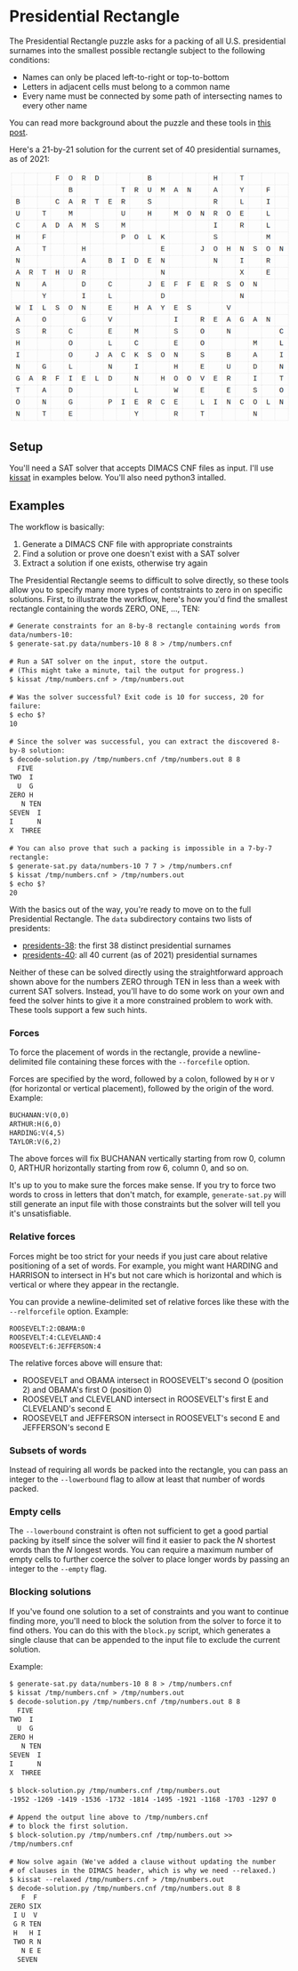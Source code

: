 # Presidential Rectangle

The Presidential Rectangle puzzle asks for a packing of all U.S. presidential surnames into the smallest possible rectangle subject to the following conditions:

   * Names can only be placed left-to-right or top-to-bottom
   * Letters in adjacent cells must belong to a common name
   * Every name must be connected by some path of intersecting names to every other name

You can read more background about the puzzle and these tools in [this post](https://blog.aaw.io/2021/11/07/the-presidential-rectangle.html).

Here's a 21-by-21 solution for the current set of 40 presidential surnames, as of 2021:

![](21-by-21.png)

## Setup

You'll need a SAT solver that accepts DIMACS CNF files as input. I'll use [kissat](https://github.com/arminbiere/kissat.git) in
examples below. You'll also need python3 intalled.

## Examples

The workflow is basically:

   1. Generate a DIMACS CNF file with appropriate constraints
   2. Find a solution or prove one doesn't exist with a SAT solver
   3. Extract a solution if one exists, otherwise try again

The Presidential Rectangle seems to difficult to solve directly, so these tools allow you to specify many more types of contstraints to zero in
on specific solutions. First, to illustrate the workflow, here's how you'd find the smallest rectangle containing the words ZERO, ONE, ..., TEN:

```
# Generate constraints for an 8-by-8 rectangle containing words from data/numbers-10:
$ generate-sat.py data/numbers-10 8 8 > /tmp/numbers.cnf

# Run a SAT solver on the input, store the output.
# (This might take a minute, tail the output for progress.)
$ kissat /tmp/numbers.cnf > /tmp/numbers.out

# Was the solver successful? Exit code is 10 for success, 20 for failure:
$ echo $?
10

# Since the solver was successful, you can extract the discovered 8-by-8 solution:
$ decode-solution.py /tmp/numbers.cnf /tmp/numbers.out 8 8
  FIVE
TWO  I
  U  G
ZERO H
   N TEN
SEVEN  I
I      N
X  THREE

# You can also prove that such a packing is impossible in a 7-by-7 rectangle:
$ generate-sat.py data/numbers-10 7 7 > /tmp/numbers.cnf
$ kissat /tmp/numbers.cnf > /tmp/numbers.out
$ echo $?
20
```

With the basics out of the way, you're ready to move on to the full Presidential
Rectangle. The `data` subdirectory contains two lists of presidents:

   * [presidents-38](data/presidents-38): the first 38 distinct presidential surnames
   * [presidents-40](data/presidents-40): all 40 current (as of 2021) presidential surnames

Neither of these can be solved directly using the straightforward approach shown
above for the numbers ZERO through TEN in less than a week with current SAT solvers.
Instead, you'll have to do some work on your own and feed the solver hints to give
it a more constrained problem to work with. These tools support a few such hints.

### Forces

To force the placement of words in the rectangle, provide a newline-delimited
file containing these forces with the `--forcefile` option.

Forces are specified by the word, followed by a colon, followed by `H` or `V` (for
horizontal or vertical placement), followed by the origin of the word. Example:

```
BUCHANAN:V(0,0)
ARTHUR:H(6,0)
HARDING:V(4,5)
TAYLOR:V(6,2)
```

The above forces will fix BUCHANAN vertically starting from row 0, column 0,
ARTHUR horizontally starting from row 6, column 0, and so on.

It's up to you to make sure the forces make sense. If you try to force two words
to cross in letters that don't match, for example, `generate-sat.py` will still
generate an input file with those constraints but the solver will tell you it's
unsatisfiable.

### Relative forces

Forces might be too strict for your needs if you just care about relative positioning
of a set of words. For example, you might want HARDING and HARRISON to intersect
in H's but not care which is horizontal and which is vertical or where they
appear in the rectangle.

You can provide a newline-delimited set of relative forces like these with the
`--relforcefile` option. Example:

```
ROOSEVELT:2:OBAMA:0
ROOSEVELT:4:CLEVELAND:4
ROOSEVELT:6:JEFFERSON:4
```

The relative forces above will ensure that:

   * ROOSEVELT and OBAMA intersect in ROOSEVELT's second O (position 2) and OBAMA's first O (position 0)
   * ROOSEVELT and CLEVELAND intersect in ROOSEVELT's first E and CLEVELAND's second E
   * ROOSEVELT and JEFFERSON intersect in ROOSEVELT's second E and JEFFERSON's second E

### Subsets of words

Instead of requiring all words be packed into the rectangle, you can pass an integer
to the `--lowerbound` flag to allow at least that number of words packed.

### Empty cells

The `--lowerbound` constraint is often not sufficient to get a good partial packing by
itself since the solver will find it easier to pack the _N_ shortest words than the
_N_ longest words. You can require a maximum number of empty cells to further coerce
the solver to place longer words by passing an integer to the `--empty` flag.

### Blocking solutions

If you've found one solution to a set of constraints and you want to continue finding
more, you'll need to block the solution from the solver to force it to find others.
You can do this with the `block.py` script, which generates a single clause that can
be appended to the input file to exclude the current solution.

Example:

```
$ generate-sat.py data/numbers-10 8 8 > /tmp/numbers.cnf
$ kissat /tmp/numbers.cnf > /tmp/numbers.out
$ decode-solution.py /tmp/numbers.cnf /tmp/numbers.out 8 8
  FIVE
TWO  I
  U  G
ZERO H
   N TEN
SEVEN  I
I      N
X  THREE

$ block-solution.py /tmp/numbers.cnf /tmp/numbers.out
-1952 -1269 -1419 -1536 -1732 -1814 -1495 -1921 -1168 -1703 -1297 0

# Append the output line above to /tmp/numbers.cnf
# to block the first solution.
$ block-solution.py /tmp/numbers.cnf /tmp/numbers.out >> /tmp/numbers.cnf

# Now solve again (We've added a clause without updating the number
# of clauses in the DIMACS header, which is why we need --relaxed.)
$ kissat --relaxed /tmp/numbers.cnf > /tmp/numbers.out
$ decode-solution.py /tmp/numbers.cnf /tmp/numbers.out 8 8
   F  F
ZERO SIX
 I U  V
 G R TEN
 H   H I
 TWO R N
   N E E
  SEVEN
```
